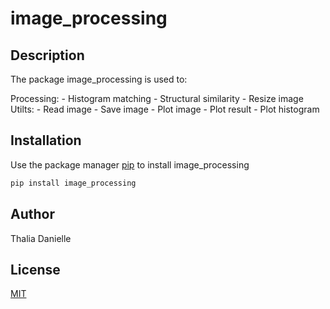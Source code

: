 # image_processing

## Description

The package image_processing is used to:
	
Processing:
	- Histogram matching
	- Structural similarity
	- Resize image
Utilts:
    - Read image
    - Save image
	- Plot image
	- Plot result
	- Plot histogram

## Installation

Use the package manager [pip](https://pip.pypa.io/en/stable/) to install image_processing

```bash
pip install image_processing
```

## Author
Thalia Danielle

## License
[MIT](https://choosealicense.com/licenses/mit/)
